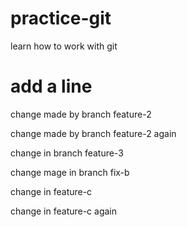 # practice-git
learn how to work with git

# add a line

change made by branch feature-2

change made by branch feature-2 again

change in branch feature-3

change mage in branch fix-b

change in feature-c

change in feature-c again